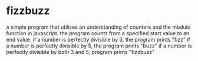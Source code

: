 # fizzbuzz
a simple program that utilizes an understanding of counters and the modulo function in javascript.
the program counts from a specified start value to an end value.
if a number is perfectly divisible by 3, the program prints "fizz"
if a number is perfectly divisible by 5, the program prints "buzz"
if a number is perfectly divisible by both 3 and 5, program prints "fizzbuzz"
